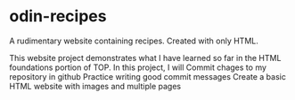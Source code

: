 # odin-recipes
A rudimentary website containing recipes. Created with only HTML. 

This website project demonstrates what I have learned so far in the HTML foundations portion of TOP. In this project, I will
    Commit chages to my repository in github
    Practice writing good commit messages
    Create a basic HTML website with images and multiple pages
    